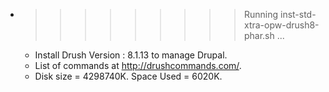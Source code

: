* >>>>>>>>> Running inst-std-xtra-opw-drush8-phar.sh ...
  * Install  Drush Version : 8.1.13  to manage Drupal.
  * List of commands at http://drushcommands.com/.
  * Disk size = 4298740K. Space Used = 6020K.
